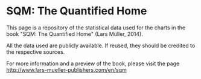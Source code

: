 SQM: The Quantified Home
=======================

This page is a repository of the statistical data used for the charts in the book "SQM: The Quantified Home" (Lars Müller, 2014).

All the data used are publicly available. If reused, they should be credited to the respective sources.

For more information and a preview of the book, please visit the page http://www.lars-mueller-publishers.com/en/sqm

